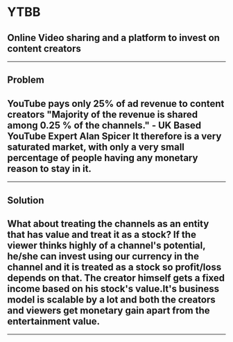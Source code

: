 # YTBB

## Online Video sharing and a platform to invest on content creators
----

## Problem

## YouTube pays only 25% of ad revenue to content creators "Majority of the revenue is shared among 0.25 % of the channels." - UK Based YouTube Expert Alan Spicer It therefore is a very saturated market, with only a very small percentage of people having any monetary reason to stay in it.
----

## Solution

## What about treating the channels as an entity that has value and treat it as a stock? If the viewer thinks highly of a channel's potential, he/she can invest using our currency in the channel and it is treated as a stock so profit/loss depends on that. The creator himself gets a fixed income based on his stock's value.It's business model is scalable by a lot and both the creators and viewers get monetary gain apart from the entertainment value.
----

